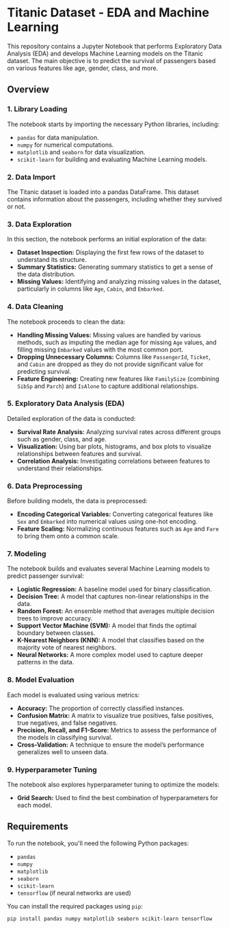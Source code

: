 # Titanic Dataset - EDA and Machine Learning

This repository contains a Jupyter Notebook that performs Exploratory Data Analysis (EDA) and develops Machine Learning models on the Titanic dataset. The main objective is to predict the survival of passengers based on various features like age, gender, class, and more.

## Overview

### 1. **Library Loading**
The notebook starts by importing the necessary Python libraries, including:
- `pandas` for data manipulation.
- `numpy` for numerical computations.
- `matplotlib` and `seaborn` for data visualization.
- `scikit-learn` for building and evaluating Machine Learning models.

### 2. **Data Import**
The Titanic dataset is loaded into a pandas DataFrame. This dataset contains information about the passengers, including whether they survived or not.

### 3. **Data Exploration**
In this section, the notebook performs an initial exploration of the data:
- **Dataset Inspection:** Displaying the first few rows of the dataset to understand its structure.
- **Summary Statistics:** Generating summary statistics to get a sense of the data distribution.
- **Missing Values:** Identifying and analyzing missing values in the dataset, particularly in columns like `Age`, `Cabin`, and `Embarked`.

### 4. **Data Cleaning**
The notebook proceeds to clean the data:
- **Handling Missing Values:** Missing values are handled by various methods, such as imputing the median age for missing `Age` values, and filling missing `Embarked` values with the most common port.
- **Dropping Unnecessary Columns:** Columns like `PassengerId`, `Ticket`, and `Cabin` are dropped as they do not provide significant value for predicting survival.
- **Feature Engineering:** Creating new features like `FamilySize` (combining `SibSp` and `Parch`) and `IsAlone` to capture additional relationships.

### 5. **Exploratory Data Analysis (EDA)**
Detailed exploration of the data is conducted:
- **Survival Rate Analysis:** Analyzing survival rates across different groups such as gender, class, and age.
- **Visualization:** Using bar plots, histograms, and box plots to visualize relationships between features and survival.
- **Correlation Analysis:** Investigating correlations between features to understand their relationships.

### 6. **Data Preprocessing**
Before building models, the data is preprocessed:
- **Encoding Categorical Variables:** Converting categorical features like `Sex` and `Embarked` into numerical values using one-hot encoding.
- **Feature Scaling:** Normalizing continuous features such as `Age` and `Fare` to bring them onto a common scale.

### 7. **Modeling**
The notebook builds and evaluates several Machine Learning models to predict passenger survival:
- **Logistic Regression:** A baseline model used for binary classification.
- **Decision Tree:** A model that captures non-linear relationships in the data.
- **Random Forest:** An ensemble method that averages multiple decision trees to improve accuracy.
- **Support Vector Machine (SVM):** A model that finds the optimal boundary between classes.
- **K-Nearest Neighbors (KNN):** A model that classifies based on the majority vote of nearest neighbors.
- **Neural Networks:** A more complex model used to capture deeper patterns in the data.

### 8. **Model Evaluation**
Each model is evaluated using various metrics:
- **Accuracy:** The proportion of correctly classified instances.
- **Confusion Matrix:** A matrix to visualize true positives, false positives, true negatives, and false negatives.
- **Precision, Recall, and F1-Score:** Metrics to assess the performance of the models in classifying survival.
- **Cross-Validation:** A technique to ensure the model’s performance generalizes well to unseen data.

### 9. **Hyperparameter Tuning**
The notebook also explores hyperparameter tuning to optimize the models:
- **Grid Search:** Used to find the best combination of hyperparameters for each model.

## Requirements

To run the notebook, you'll need the following Python packages:
- `pandas`
- `numpy`
- `matplotlib`
- `seaborn`
- `scikit-learn`
- `tensorflow` (if neural networks are used)

You can install the required packages using `pip`:

```bash
pip install pandas numpy matplotlib seaborn scikit-learn tensorflow
